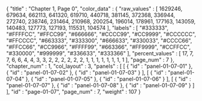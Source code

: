 {
  "title" : "Chapter 1, Page 0",
  "color_data" : {
    "raw_values" : [
      1629246,
      679634,
      662113,
      641320,
      619710,
      440718,
      381145,
      372368,
      336944,
      272740,
      238746,
      231464,
      210968,
      200254,
      196014,
      178961,
      177163,
      143059,
      140483,
      127773,
      127193,
      115531,
      104574
    ],
    "labels" : [
      "#333333",
      "#FFFFCC",
      "#FFCC99",
      "#666666",
      "#CCCC99",
      "#CC9999",
      "#CCCCCC",
      "#FFCCCC",
      "#663333",
      "#333300",
      "#666633",
      "#330033",
      "#CCCC66",
      "#FFCC66",
      "#CC9966",
      "#FFFF99",
      "#663366",
      "#FF9999",
      "#CCFFCC",
      "#330000",
      "#999999",
      "#336633",
      "#333366"
    ],
    "percent_values" : [
      17,
      7,
      7,
      6,
      6,
      4,
      4,
      3,
      3,
      2,
      2,
      2,
      2,
      2,
      2,
      1,
      1,
      1,
      1,
      1,
      1,
      1,
      1
    ],
    "page_num" : 7
  },
  "chapter_num" : 1,
  "col_layout" : 3,
  "panels" : [
    [
      {
        "id" : "panel-01-07-01"
      },
      {
        "id" : "panel-01-07-02"
      },
      {
        "id" : "panel-01-07-03"
      }
    ],
    [
      {
        "id" : "panel-01-07-04"
      },
      {
        "id" : "panel-01-07-05"
      },
      {
        "id" : "panel-01-07-06"
      }
    ],
    [
      {
        "id" : "panel-01-07-07"
      },
      {
        "id" : "panel-01-07-08"
      },
      {
        "id" : "panel-01-07-09"
      }
    ]
  ],
  "id" : "page-01-07",
  "page_num" : 7,
  "weight" : 107
}
